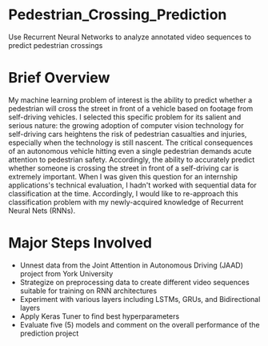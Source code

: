 # Pedestrian_Crossing_Prediction
Use Recurrent Neural Networks to analyze annotated video sequences to predict pedestrian crossings 

# Brief Overview
My machine learning problem of interest is the ability to predict whether a pedestrian will cross the street in front of a vehicle based on footage from self-driving vehicles. I selected this specific problem for its salient and serious nature: the growing adoption of computer vision technology for self-driving cars heightens the risk of pedestrian casualties and injuries, especially when the technology is still nascent. The critical consequences of an autonomous vehicle hitting even a single pedestrian demands acute attention to pedestrian safety. Accordingly, the ability to accurately predict whether someone is crossing the street in front of a self-driving car is extremely important. When I was given this question for an internship applications's technical evaluation, I hadn't worked with sequential data for classification at the time. Accordingly, I would like to re-approach this classification problem with my newly-acquired knowledge of Recurrent Neural Nets (RNNs).

# Major Steps Involved
* Unnest data from the Joint Attention in Autonomous Driving (JAAD) project from York University
* Strategize on preprocessing data to create different video sequences suitable for training on RNN architectures
* Experiment with various layers including LSTMs, GRUs, and Bidirectional layers
* Apply Keras Tuner to find best hyperparameters
* Evaluate five (5) models and comment on the overall performance of the prediction project
